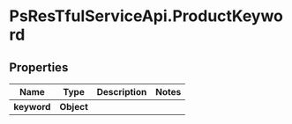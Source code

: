 # PsResTfulServiceApi.ProductKeyword

## Properties
Name | Type | Description | Notes
------------ | ------------- | ------------- | -------------
**keyword** | **Object** |  | 
